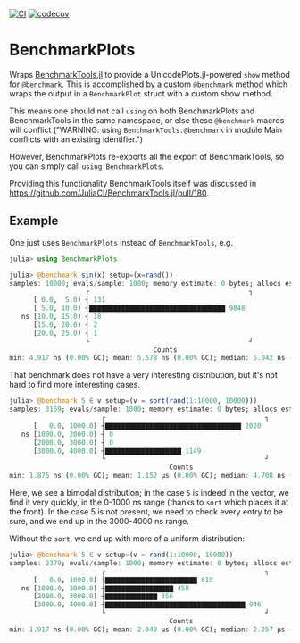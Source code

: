 [![CI](https://github.com/ericphanson/BenchmarkPlots.jl/actions/workflows/CI.yml/badge.svg?branch=main)](https://github.com/ericphanson/BenchmarkPlots.jl/actions/workflows/CI.yml)
[![codecov](https://codecov.io/gh/ericphanson/BenchmarkPlots.jl/branch/main/graph/badge.svg?token=v0aca89xRi)](https://codecov.io/gh/ericphanson/BenchmarkPlots.jl)

# BenchmarkPlots

Wraps [BenchmarkTools.jl](https://github.com/JuliaCI/BenchmarkTools.jl/) to provide a UnicodePlots.jl-powered `show` method for `@benchmark`. This is accomplished by a custom `@benchmark` method which wraps the output in a `BenchmarkPlot` struct with a custom show method.

This means one should not call `using` on both BenchmarkPlots and BenchmarkTools in the same namespace, or else these `@benchmark` macros will conflict ("WARNING: using `BenchmarkTools.@benchmark` in module Main conflicts with an existing identifier.")

However, BenchmarkPlots re-exports all the export of BenchmarkTools, so you can simply call `using BenchmarkPlots`.

Providing this functionality BenchmarkTools itself was discussed in <https://github.com/JuliaCI/BenchmarkTools.jl/pull/180>.

## Example

One just uses `BenchmarkPlots` instead of `BenchmarkTools`, e.g.
```julia
julia> using BenchmarkPlots

julia> @benchmark sin(x) setup=(x=rand())
samples: 10000; evals/sample: 1000; memory estimate: 0 bytes; allocs estimate: 0
                   ┌                                        ┐ 
      [ 0.0,  5.0) ┤ 131                                      
      [ 5.0, 10.0) ┤▇▇▇▇▇▇▇▇▇▇▇▇▇▇▇▇▇▇▇▇▇▇▇▇▇▇▇▇▇▇▇▇▇▇ 9848   
   ns [10.0, 15.0) ┤ 18                                       
      [15.0, 20.0) ┤ 2                                        
      [20.0, 25.0) ┤ 1                                        
                   └                                        ┘ 
                                    Counts
min: 4.917 ns (0.00% GC); mean: 5.578 ns (0.00% GC); median: 5.042 ns (0.00% GC); max: 22.375 ns (0.00% GC).
```
That benchmark does not have a very interesting distribution, but it's not hard to find more interesting cases.

```julia
julia> @benchmark 5 ∈ v setup=(v = sort(rand(1:10000, 10000)))
samples: 3169; evals/sample: 1000; memory estimate: 0 bytes; allocs estimate: 0
                       ┌                                        ┐ 
      [   0.0, 1000.0) ┤▇▇▇▇▇▇▇▇▇▇▇▇▇▇▇▇▇▇▇▇▇▇▇▇▇▇▇▇▇▇▇▇▇▇ 2020   
   ns [1000.0, 2000.0) ┤ 0                                        
      [2000.0, 3000.0) ┤ 0                                        
      [3000.0, 4000.0) ┤▇▇▇▇▇▇▇▇▇▇▇▇▇▇▇▇▇▇▇ 1149                  
                       └                                        ┘ 
                                        Counts
min: 1.875 ns (0.00% GC); mean: 1.152 μs (0.00% GC); median: 4.708 ns (0.00% GC); max: 3.588 μs (0.00% GC).
```
Here, we see a bimodal distribution; in the case `5` is indeed in the vector, we find it very quickly, in the 0-1000 ns range (thanks to `sort` which places it at the front). In the case 5 is not present, we need to check every entry to be sure, and we end up in the 3000-4000 ns range.

Without the `sort`, we end up with more of a uniform distribution:
```julia
julia> @benchmark 5 ∈ v setup=(v = rand(1:10000, 10000))
samples: 2379; evals/sample: 1000; memory estimate: 0 bytes; allocs estimate: 0
                       ┌                                        ┐ 
      [   0.0, 1000.0) ┤▇▇▇▇▇▇▇▇▇▇▇▇▇▇▇▇▇▇▇▇▇▇▇ 619               
   ns [1000.0, 2000.0) ┤▇▇▇▇▇▇▇▇▇▇▇▇▇▇▇▇▇ 458                     
      [2000.0, 3000.0) ┤▇▇▇▇▇▇▇▇▇▇▇▇▇ 356                         
      [3000.0, 4000.0) ┤▇▇▇▇▇▇▇▇▇▇▇▇▇▇▇▇▇▇▇▇▇▇▇▇▇▇▇▇▇▇▇▇▇▇▇ 946   
                       └                                        ┘ 
                                        Counts
min: 1.917 ns (0.00% GC); mean: 2.040 μs (0.00% GC); median: 2.257 μs (0.00% GC); max: 3.552 μs (0.00% GC).
```
